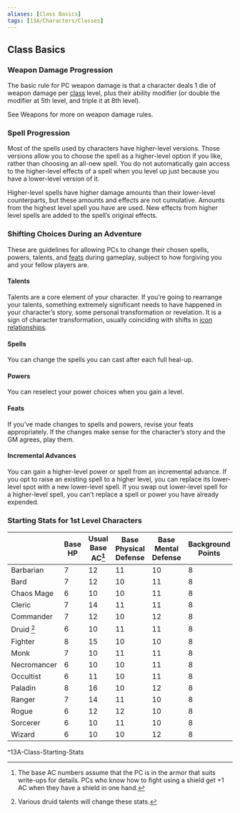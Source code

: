 ```yaml
---
aliases: [Class Basics]
tags: [13A/Characters/Classes]
---
```


## Class Basics

### Weapon Damage Progression

The basic rule for PC weapon damage is that a character deals 1 die of weapon damage per [class](Compendium/13A/Character-Rules/Class.md) level, plus their ability modifier (or double the modifier at 5th level, and triple it at 8th level).

See Weapons for more on weapon damage rules.

### Spell Progression

Most of the spells used by characters have higher-level versions. Those versions allow you to choose the spell as a higher-level option if you like, rather than choosing an all-new spell. You do not automatically gain access to the higher-level effects of a spell when you level up just because you have a lower-level version of it.

Higher-level spells have higher damage amounts than their lower-level counterparts, but these amounts and effects are not cumulative. Amounts from the highest level spell you have are used. New effects from higher level spells are added to the spell’s original effects.

### Shifting Choices During an Adventure

These are guidelines for allowing PCs to change their chosen spells, powers, talents, and [feats](Compendium/13A/Character-Rules/Feats/Feats.md) during gameplay, subject to how forgiving you and your fellow players are.

#### Talents

Talents are a core element of your character. If you’re going to rearrange your talents, something extremely significant needs to have happened in your character’s story, some personal transformation or revelation. It is a sign of character transformation, usually coinciding with shifts in [icon relationships](Compendium/13A/Character-Rules/Icon-Relationships.md).

#### Spells

You can change the spells you can cast after each full heal-up.

#### Powers

You can reselect your power choices when you gain a level.

#### Feats

If you’ve made changes to spells and powers, revise your feats appropriately. If the changes make sense for the character’s story and the GM agrees, play them.

#### Incremental Advances

You can gain a higher-level power or spell from an incremental advance. If you opt to raise an existing spell to a higher level, you can replace its lower-level spot with a new lower-level spell. If you swap out lower-level spell for a higher-level spell, you can’t replace a spell or power you have already expended.

### Starting Stats for 1st Level Characters

|    | Base HP | Usual Base AC[^1] | Base Physical Defense | Base Mental Defense | Background Points | Recovery Dice |
|-------------|---------|-------------------|-----------------------|---------------------|-------------------|---------------|
| Barbarian   | 7       | 12       | 11  | 10| 8        | d10/lvl       |
| Bard        | 7       | 12       | 10  | 11| 8        | d8/lvl        |
| Chaos Mage  | 6       | 10       | 10  | 11| 8        | d6/lvl        |
| Cleric      | 7       | 14       | 11  | 11| 8        | d8/lvl        |
| Commander   | 7       | 12       | 10  | 12| 8        | d8/lvl        |
| Druid [^2]  | 6       | 10       | 11  | 11| 8        | d6/lvl        |
| Fighter     | 8       | 15       | 10  | 10| 8        | d10/lvl       |
| Monk        | 7       | 10       | 11  | 11| 8        | d8/lvl        |
| Necromancer | 6       | 10       | 10  | 11| 8        | d6/lvl        |
| Occultist   | 6       | 11       | 10  | 11| 8        | d6/lvl        |
| Paladin     | 8       | 16       | 10  | 12| 8        | d10/lvl       |
| Ranger      | 7       | 14       | 11  | 10| 8        | d8/lvl        |
| Rogue       | 6       | 12       | 12  | 10| 8        | d8/lvl        |
| Sorcerer    | 6       | 10       | 11  | 10| 8        | d6/lvl        |
| Wizard      | 6       | 10       | 10  | 12| 8        | d6/lvl        |    
^13A-Class-Starting-Stats

[^1]: The base AC numbers assume that the PC is in the armor that suits  
write-ups for details. PCs who know how to fight using a shield get +1 AC when they have a shield in one hand.
[^2]: Various druid talents will change these stats.
